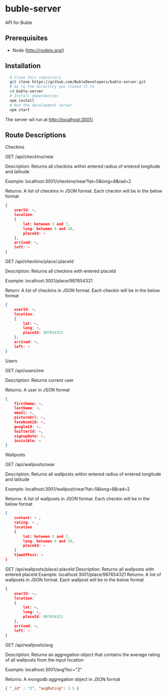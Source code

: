 # buble-server
API for Buble

## Prerequisites
- Node (http://nodejs.org/)

## Installation

```bash
  # Clone this repository
  git clone https://github.com/BubleDevelopers/buble-server.git
  # Go to the directory you cloned it to
  cd buble-server
  # Install dependencies
  npm install
  # Run the development server
  npm start
```

The server wil run at [http://localhost:3001/](http://localhost:3001/).


## Route Descriptions

Checkins

GET /api/checkins/near

Description: Returns all checkins within entered radius of entered longitude and latitude

Example: localhost:3001/checkins/near?lat=5&long=8&rad=2

Returns: A list of checkins in JSON format. Each checkin will be in the below format

```json
{
	userId: ~,
	location: 
	{
		lat: between 3 and 7,
		long: between 6 and 10,
		placeId: ~
	},
	arrived: ~,
	left: ~
}
```

GET /api/checkins/place/:placeId

Description: Returns all checkins with entered placeId

Example: localhost:3001/place/987654321

Return: A list of checkins in JSON format. Each checkin will be in the below format

```json
{
	userId: ~,
	location: 
	{
		lat: ~,
		long: ~,
		placeId: 987654321
	},
	arrived: ~,
	left: ~
}
```

Users

GET /api/users/me

Description: Returns current user

Returns: A user in JSON format

```json
{
	firstName: ~,
	lastName: ~,
	email: ~,
	pictureUrl: ~,
	facebookId: ~,
	googleId: ~,
	twitterId: ~,
	signupDate: ~,
	invisible: ~
}
```

Wallposts

GET /api/wallposts/near

Description: Returns all wallposts within entered radius of entered longitude and latitude

Example: localhost:3001/wallpost/near?lat=5&long=8&rad=2

Returns: A list of wallposts in JSON format. Each checkin will be in the below format

```json
{
	content: ~ ,
	rating: ~ ,
	location
	{
		lat: between 3 and 7,
		long: between 6 and 10,
		placeId: ~
	}
	timeOfPost: ~
}
```

GET /api/wallposts/place/:placeId
Description: Returns all wallposts with entered placeId
Example: localhost:3001/place/987654321
Returns: A list of wallposts in JSON format. Each wallpost will be in the below format

```json
{
	userId: ~,
	location: 
	{
		lat: ~,
		long: ~,
		placeId: 987654321
	},
	arrived: ~,
	left: ~
}
```


GET /api/wallposts/avg

Description: Returns an aggregation object that contains the average rating of all wallposts from the input location

Example: localhost:3001/avg?loc="2"

Returns: A mongodb aggregation object in JSON format

```json
{ "_id" : "2", "avgRating": 3.5 }
```
